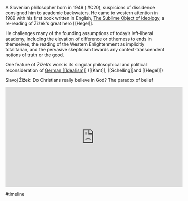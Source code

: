 A Slovenian philosopher born in 1949 ( #C20), suspicions of dissidence consigned him to academic backwaters. He came to western attention in 1989 with his first book written in English, [The Sublime Object of Ideology](http://books.google.co.uk/books/about/The_Sublime_Object_of_Ideology.html?id=EujcNVAlcw4C), a re-reading of Žižek's great hero [[Hegel]].

He challenges many of the founding assumptions of today’s left-liberal academy, including the elevation of difference or otherness to ends in themselves, the reading of the Western Enlightenment as implicitly totalitarian, and the pervasive skepticism towards any context-transcendent notions of truth or the good.

One feature of Žižek’s work is its singular philosophical and political reconsideration of [German [[Idealism]]](https://iep.utm.edu/germidea/) ([[Kant]], [[Schelling]]and [[Hegel]])

Slavoj Žižek: Do Christians really believe in God? The paradox of belief
<iframe width="560" height="315" src="https://www.youtube.com/embed/vpHhPdYYo6U" title="YouTube video player" frameborder="0" allow="accelerometer; autoplay; clipboard-write; encrypted-media; gyroscope; picture-in-picture" allowfullscreen></iframe>

#timeline